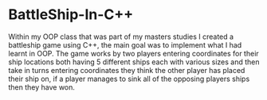 # BattleShip-In-C++
Within my OOP class that was part of my masters studies I created a battleship game using C++, the main goal was to implement what I had learnt in OOP.  The game works by two players entering coordinates for their ship locations both having 5 different ships each with various sizes and then take in turns entering coordinates they think the other player has placed their ship on, if a player manages to sink all of the opposing players ships then they have won.
